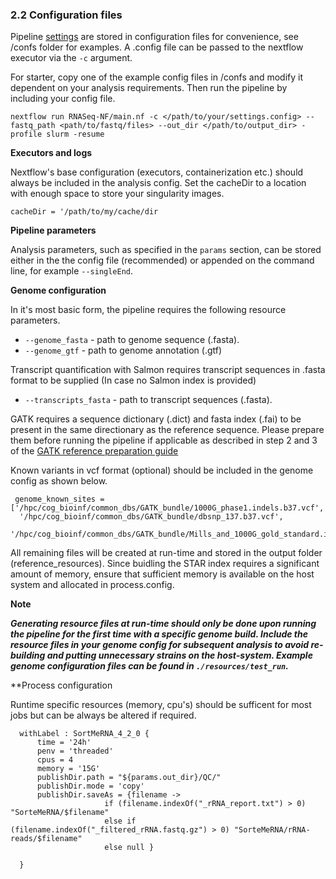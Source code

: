 ### 2.2 Configuration files

Pipeline [settings](./settings.md) are stored in configuration files for convenience, see /confs folder for examples. A .config file can be passed to the nextflow executor via the `-c` argument.

For starter, copy one of the example config files in /confs and modify it dependent on your analysis requirements. Then run the pipeline by including your config file.
```
nextflow run RNASeq-NF/main.nf -c </path/to/your/settings.config> --fastq_path <path/to/fastq/files> --out_dir </path/to/output_dir> -profile slurm -resume
```

**Executors and logs**

Nextflow's base configuration (executors, containerization etc.) should always be included in the analysis config. Set the cacheDir to a location with enough space to store your singularity images. 

`cacheDir = '/path/to/my/cache/dir`

**Pipeline parameters**

Analysis parameters, such as specified in the `params` section, can be stored either in the the config file (recommended) or appended on the command line, for example `--singleEnd`. 

**Genome configuration**

In it's most basic form, the pipeline requires the following resource parameters.

* `--genome_fasta` - path to genome sequence (.fasta).
* `--genome_gtf` - path to genome annotation (.gtf)

Transcript quantification with Salmon requires transcript sequences in .fasta format to be supplied (In case no Salmon index is provided)
* `--transcripts_fasta` - path to transcript sequences (.fasta).

GATK requires a sequence dictionary (.dict) and fasta index (.fai) to be present in the same directionary as the reference sequence. Please prepare them before running the pipeline if applicable as described in step 2 and 3 of the [GATK reference preparation guide](https://gatkforums.broadinstitute.org/gatk/discussion/2798/howto-prepare-a-reference-for-use-with-bwa-and-gatk)

Known variants in vcf format (optional) should be included in the genome config as shown below.

```
 genome_known_sites = ['/hpc/cog_bioinf/common_dbs/GATK_bundle/1000G_phase1.indels.b37.vcf',
  '/hpc/cog_bioinf/common_dbs/GATK_bundle/dbsnp_137.b37.vcf',
  '/hpc/cog_bioinf/common_dbs/GATK_bundle/Mills_and_1000G_gold_standard.indels.b37.vcf']
```

All remaining files will be created at run-time and stored in the output folder (reference_resources). Since buidling the STAR index requires a significant amount of memory, ensure that sufficient memory is available on the host system and allocated in process.config. 

**Note** 

***Generating resource files at run-time should only be done upon running the pipeline for the first time with a specific genome build. Include the resource files in your genome config for subsequent analysis to avoid re-building and putting unnecessary strains on the host-system. Example genome configuration files can be found in `./resources/test_run`.*** 

**Process configuration

Runtime specific resources (memory, cpu's) should be sufficent for most jobs but can be always be altered if required. 

```
  withLabel : SortMeRNA_4_2_0 {
      time = '24h'
      penv = 'threaded'
      cpus = 4
      memory = '15G'
      publishDir.path = "${params.out_dir}/QC/"
      publishDir.mode = 'copy'
      publishDir.saveAs = {filename ->
                     if (filename.indexOf("_rRNA_report.txt") > 0) "SorteMeRNA/$filename"
                     else if (filename.indexOf("_filtered_rRNA.fastq.gz") > 0) "SorteMeRNA/rRNA-reads/$filename"
                     else null }

  }
```








